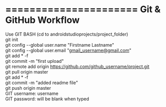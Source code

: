 ======================
Git & GitHub Workflow
======================

Use GIT BASH (cd to androidstudioprojects/project_folder)<br>
git init<br>
git config --global user.name "Firstname Lastname"<br>
git config --global user.email "gmail_username@gmail.com"<br>
git add * -f<br>
git commit -m "first upload"<br>
git remote add origin https://github.com/github_username/project.git<br>
git pull origin master<br>
git add * -f<br>
git commit -m "added readme file"<br>
git push origin master<br>
GIT username:  username<br>
GIT password:  will be blank when typed<br>
